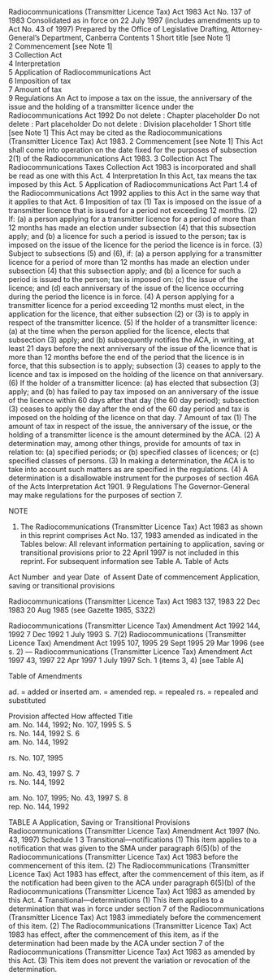 

Radiocommunications (Transmitter Licence Tax) Act 1983
Act No. 137 of 1983
Consolidated as in force on 22 July 1997
(includes amendments up to Act No. 43 of 1997)
Prepared by the Office of Legislative Drafting, Attorney-General’s Department, Canberra
Contents
1	Short title [see Note 1]	
2	Commencement [see Note 1]	
3	Collection Act	
4	Interpretation	
5	Application of Radiocommunications Act	
6	Imposition of tax	
7	Amount of tax	
9	Regulations	
An Act to impose a tax on the issue, the anniversary of the issue and the holding of a transmitter licence under the Radiocommunications Act 1992
Do not delete : Chapter placeholder
Do not delete : Part placeholder
Do not delete : Division placeholder
1  Short title [see Note 1]
This Act may be cited as the Radiocommunications (Transmitter Licence Tax) Act 1983.
2  Commencement [see Note 1]
This Act shall come into operation on the date fixed for the purposes of subsection 2(1) of the Radiocommunications Act 1983.
3  Collection Act
The Radiocommunications Taxes Collection Act 1983 is incorporated and shall be read as one with this Act.
4  Interpretation
In this Act, tax means the tax imposed by this Act.
5  Application of Radiocommunications Act
Part 1.4 of the Radiocommunications Act 1992 applies to this Act in the same way that it applies to that Act.
6  Imposition of tax
	(1)	Tax is imposed on the issue of a transmitter licence that is issued for a period not exceeding 12 months.
	(2)	If:
	(a)	a person applying for a transmitter licence for a period of more than 12 months has made an election under subsection (4) that this subsection apply; and
	(b)	a licence for such a period is issued to the person;
tax is imposed on the issue of the licence for the period the licence is in force.
	(3)	Subject to subsections (5) and (6), if:
	(a)	a person applying for a transmitter licence for a period of more than 12 months has made an election under subsection (4) that this subsection apply; and
	(b)	a licence for such a period is issued to the person;
tax is imposed on:
	(c)	the issue of the licence; and
	(d)	each anniversary of the issue of the licence occurring during the period the licence is in force.
	(4)	A person applying for a transmitter licence for a period exceeding 12 months must elect, in the application for the licence, that either subsection (2) or (3) is to apply in respect of the transmitter licence.
	(5)	If the holder of a transmitter licence:
	(a)	at the time when the person applied for the licence, elects that subsection (3) apply; and
	(b)	subsequently notifies the ACA, in writing, at least 21 days before the next anniversary of the issue of the licence that is more than 12 months before the end of the period that the licence is in force, that this subsection is to apply;
subsection (3) ceases to apply to the licence and tax is imposed on the holding of the licence on that anniversary.
	(6)	If the holder of a transmitter licence:
	(a)	has elected that subsection (3) apply; and
	(b)	has failed to pay tax imposed on an anniversary of the issue of the licence within 60 days after that day (the 60 day period);
subsection (3) ceases to apply the day after the end of the 60 day period and tax is imposed on the holding of the licence on that day.
7  Amount of tax
	(1)	The amount of tax in respect of the issue, the anniversary of the issue, or the holding of a transmitter licence is the amount determined by the ACA.
	(2)	A determination may, among other things, provide for amounts of tax in relation to:
	(a)	specified periods; or
	(b)	specified classes of licences; or
	(c)	specified classes of persons.
	(3)	In making a determination, the ACA is to take into account such matters as are specified in the regulations.
	(4)	A determination is a disallowable instrument for the purposes of section 46A of the Acts Interpretation Act 1901.
9  Regulations
The Governor-General may make regulations for the purposes of section 7.

NOTE
1. 	The Radiocommunications (Transmitter Licence Tax) Act 1983 as shown in this reprint comprises Act No. 137, 1983 amended as indicated in the Tables below:
	All relevant information pertaining to application, saving or transitional provisions prior to 22 April 1997 is not included in this reprint. For subsequent information see Table A.
Table of Acts

Act
Number  and year
Date  of Assent
Date of commencement
Application, saving or transitional provisions


Radiocommunications (Transmitter Licence Tax) Act 1983
137, 1983
22 Dec 1983
20 Aug 1985 (see Gazette 1985, S322)

Radiocommunications (Transmitter Licence Tax) Amendment Act 1992
144, 1992
7 Dec 1992
1 July 1993
S. 7(2)
Radiocommunications (Transmitter Licence Tax) Amendment Act 1995
107, 1995
29 Sept 1995
29 Mar 1996 (see s. 2)
—
Radiocommunications (Transmitter Licence Tax) Amendment Act 1997
43, 1997
22 Apr 1997
1 July 1997
Sch. 1 (items 3,  4) [see Table A]

Table of Amendments

ad. = added or inserted      am. = amended      rep. = repealed      rs. = repealed and substituted

Provision affected
How affected
Title 	
am. No. 144, 1992; No. 107, 1995
S. 5 	
rs. No. 144, 1992
S. 6 	
am. No. 144, 1992 

rs. No. 107, 1995

am. No. 43, 1997
S. 7 	
rs. No. 144, 1992

am. No. 107, 1995; No. 43, 1997
S. 8 	
rep. No. 144, 1992

TABLE A
Application, Saving or Transitional Provisions
Radiocommunications (Transmitter Licence Tax) Amendment Act 1997 (No. 43, 1997)
Schedule 1
3  Transitional—notifications
(1)	This item applies to a notification that was given to the SMA under paragraph 6(5)(b) of the Radiocommunications (Transmitter Licence Tax) Act 1983 before the commencement of this item.
(2)	The Radiocommunications (Transmitter Licence Tax) Act 1983 has effect, after the commencement of this item, as if the notification had been given to the ACA under paragraph 6(5)(b) of the Radiocommunications (Transmitter Licence Tax) Act 1983 as amended by this Act.
4  Transitional—determinations
(1)	This item applies to a determination that was in force under section 7 of the Radiocommunications (Transmitter Licence Tax) Act 1983 immediately before the commencement of this item.
(2)	The Radiocommunications (Transmitter Licence Tax) Act 1983 has effect, after the commencement of this item, as if the determination had been made by the ACA under section 7 of the Radiocommunications (Transmitter Licence Tax) Act 1983 as amended by this Act.
(3)	This item does not prevent the variation or revocation of the determination.


